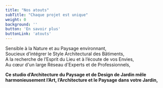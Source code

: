 ```yaml
---
title: "Nos atouts"
subTitle: "Chaque projet est unique"
weight: 0
background: ''
button: 'En savoir plus'
buttonLink: 'atouts'
---
```


Sensible à la Nature et au Paysage environnant,  
Soucieux d’intégrer le Style Architectural des Bâtiments,  
A la recherche de l’Esprit du Lieu et à l’écoute de vos Envies,  
Au cœur d'un large Réseau d'Experts et de Professionnels,  


**Ce studio d’Architecture du Paysage et de Design de Jardin mêle
 harmonieusement l’Art, l’Architecture et le Paysage dans votre Jardin,**
